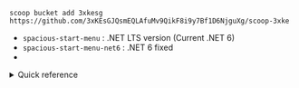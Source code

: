 
```
scoop bucket add 3xkesg https://github.com/3xKEsGJQsmEQLAfuMv9QikF8i9y7Bf1D6NjguXg/scoop-3xke
```

- `spacious-start-menu` : .NET LTS version (Current .NET 6)
- `spacious-start-menu-net6` : .NET 6 fixed
- 

<details>
<summary>Quick reference</summary>

```
# Install Scoop
Set-ExecutionPolicy RemoteSigned -Scope CurrentUser
Invoke-RestMethod get.scoop.sh | Invoke-Expression

# Add bucket
scoop bucket add 3xkesg https://github.com/3xKEsGJQsmEQLAfuMv9QikF8i9y7Bf1D6NjguXg/scoop-3xke

# Listed bucket
scoop bucket list

# Search app
scoop search spacious-start-menu

# Detailed information display
scoop info spacious-start-menu

# Install app
# scoop install spacious-start-menu

# List of installed apps
scoop list

# Update
scoop update
scoop spacious-start-menu

# Uninstall app
scoop uninstall spacious-start-menu

# Remove bucket3xkesg
scoop bucket rm 3xkesg

# Cleanup
scoop cache rm *
scoop cleanup *
```

</details>

